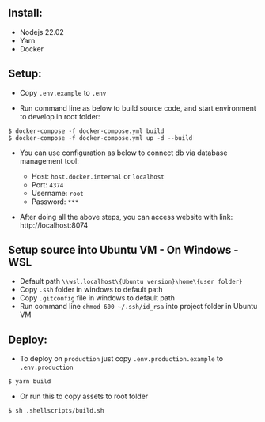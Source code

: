 ## Install:
- Nodejs 22.02
- Yarn
- Docker

## Setup:

- Copy `.env.example` to `.env`

- Run command line as below to build source code, and start environment to develop in root folder:
  
```shell
$ docker-compose -f docker-compose.yml build
$ docker-compose -f docker-compose.yml up -d --build
```

- You can use configuration as below to connect db via database management tool:
    - Host: `host.docker.internal` or `localhost`
    - Port: `4374`
    - Username: `root`
    - Password: `***`

- After doing all the above steps, you can access website with link: http://localhost:8074

## Setup source into Ubuntu VM - On Windows - WSL ##

- Default path `\\wsl.localhost\{Ubuntu version}\home\{user folder}`
- Copy `.ssh` folder in windows to default path
- Copy `.gitconfig` file in windows to default path
- Run command line `chmod 600 ~/.ssh/id_rsa` into project folder in Ubuntu VM

## Deploy:

- To deploy on `production` just copy `.env.production.example` to `.env.production`

```shell
$ yarn build 
```

- Or run this to copy assets to root folder

```shell
$ sh .shellscripts/build.sh
```
